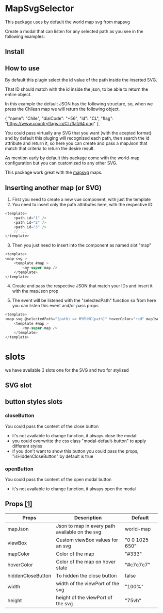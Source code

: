 # MapSvgSelector

This package uses by default the world map svg from [mapsvg](http://mapsvg.com)

Create a modal that can listen for any selected path as you see in the following examples:

## Install

## How to use

By default this plugin select the id value of the path inside the inserted SVG.

That ID should match with the id inside the json, to be able to return the entire object.

In this example the default JSON has the following structure, so, when we press the Chilean map we will return the following object.

{
    "name": "Chile",
    "dialCode": "+56",
    "id": "CL",
    "flag": "https://www.countryflags.io/CL/flat/64.png"
},

You could pass virtually any SVG that you want (with the acepted format) and by default this pluging will recognized each path, then search the id attribute and return it, so here you can create and pass a mapJson that match that criteria to return the desire result.

As mention early by default this package come with the world-map configuration but you can customized to any other SVG.

This package work great with the [mapsvg](http://mapsvg.com) maps.

## Inserting another map (or SVG)

1. First you need to create a new vue component, with just the template
2. You need to insert only the path attributes here, with the respective ID
```js
<template>
    <path id="1" />
    <path id="2" />
    <path id="3" />
    // ...
</template>
```
3. Then you just need to insert into the component as named slot "map"
```js
<template>
<map-svg >
    <template #map >
        <my-super-map />
    </template>
</template>
```
4. Create and pass the respective JSON that match your IDs and insert it with the mapJson prop

5. The event will be listened with the "selectedPath" function so from here you can listen this event and/or pass props
```js
<template>
<map-svg @selectedPath="(path) => MYFUNC(path)" hoverColor="red" mapJson="MYJSON" >
    <template #map >
        <my-super-map />
    </template>
</template>
```
# slots

we have available 3 slots one for the SVG and two for stylized

## SVG slot

## button styles slots

### closeButton

You could pass the content of the close button

- it's not available to change function, it always close the modal
- you could overwritte the css class "modal-default-button" to apply different styles
- if you don't want to show this button you could pass the props, "isHiddenCloseButton" by default is true

### openButton

You could pass the content of the open modal button

- it's not available to change function, it always open the modal

## Props [[1]](#1)

| Props             | Description                                    | Default        |
|-------------------|------------------------------------------------|----------------|
| mapJson           | Json to map in every path available on the svg | world-map      |
| viewBox           | Custom viewBox values for an svg               | "0 0 1025 650" |
| mapColor          | Color of the map                               | "#333"         |
| hoverColor        | Color of the map on hover state                | "#c7c7c7"      |
| hiddenCloseButton | To hidden the close button                     | false          |
| width             | width of the viewPort of the svg               | "100%"         |
| height            | height of the viewPort of the svg              | "75vh"         |
